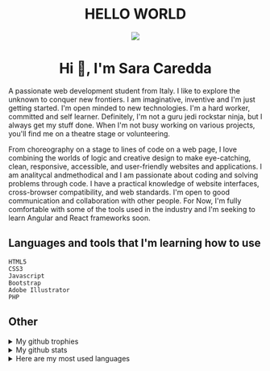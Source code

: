 # <h1 align="center">HELLO WORLD</h1>

<p align="center">
<img src="https://user-images.githubusercontent.com/38380539/153727015-b80cf84a-d6d9-4769-b05f-ee11a9ee1869.jpg" >
    </p>
<h1 align="center">Hi 👋, I'm Sara Caredda</h1>
A passionate web development student from Italy. I like to explore the unknown to conquer new frontiers. I am imaginative, inventive and I'm just getting started. I'm open minded to new technologies. I'm a hard worker, committed and self learner. Definitely, I'm not a guru jedi rockstar ninja, but I always get my stuff done. When I'm not busy working on various projects, you'll find me on a theatre stage or volunteering.

From choreography on a stage to lines of code on a web page, I love combining the worlds of logic and creative design to make eye-catching, clean, responsive, accessible, and user-friendly websites and applications. I am analitycal andmethodical and I am passionate about coding and solving problems through code. I have a practical knowledge of website interfaces, cross-browser compatibility, and web standards. I'm open to good communication and collaboration with other people. For Now, I'm fully comfortable with some of the tools used in the industry and I'm seeking to learn Angular and React frameworks soon.

## Languages and tools that I'm learning how to use
    HTML5
    CSS3
    Javascript
    Bootstrap
    Adobe Illustrator 
    PHP
    
 ## Other

<details>
 <summary> My github trophies</summary>

<p align="center"> <a href="https://github.com/ryo-ma/github-profile-trophy"><img src="https://github-profile-trophy.vercel.app/?username=dvsara" alt="dvsara" /></a> </p>
    </details>
<details>
    <summary>My github stats</summary>

 <p align="center"><img align="center" src="https://github-readme-streak-stats.herokuapp.com/?user=dvsara&" alt="dvsara" /></p>
</details>
<details>
    <summary> Here are my most used languages</summary>

 <p align="center"><img align="center" src="https://github-readme-stats.vercel.app/api/top-langs?username=dvsara&show_icons=true&locale=en&layout=compact" alt="dvsara" /></p>
</details>

